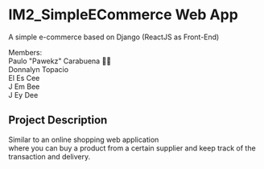 # IM2_SimpleECommerce Web App
A simple e-commerce based on Django (ReactJS as Front-End)

Members:<br>
Paulo "Pawekz" Carabuena 👳‍♂️<br>
Donnalyn Topacio<br>
El Es Cee<br>
J Em Bee<br>
J Ey Dee<br>

## Project Description
Similar to an online shopping web application<br>where you can buy a product from a certain supplier and keep track of the transaction and delivery.